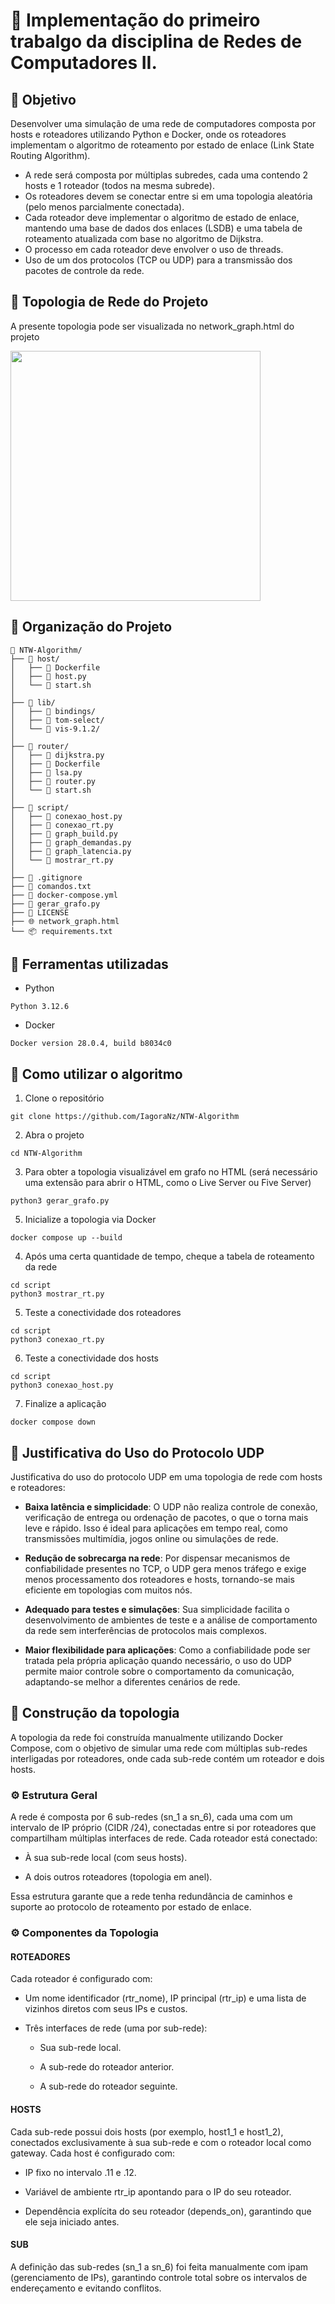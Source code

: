 # 📄 Implementação do primeiro trabalgo da disciplina de Redes de Computadores II.

## 🔗 Objetivo
Desenvolver uma simulação de uma rede de computadores composta por hosts e roteadores utilizando Python e Docker, onde os roteadores implementam o algoritmo de roteamento por estado de enlace (Link State Routing Algorithm).

- A rede será composta por múltiplas subredes, cada uma contendo 2 hosts e 1 roteador (todos na mesma subrede).
- Os roteadores devem se conectar entre si em uma topologia aleatória (pelo menos parcialmente conectada).
- Cada roteador deve implementar o algoritmo de estado de enlace, mantendo uma base de dados dos enlaces (LSDB) e uma tabela de roteamento atualizada com base no algoritmo de Dijkstra.
- O processo em cada roteador deve envolver o uso de threads.
- Uso de um dos protocolos (TCP ou UDP) para a transmissão dos pacotes de controle da rede.

## 🔗 Topologia de Rede do Projeto
A presente topologia pode ser visualizada no network_graph.html do projeto

<img src="https://github.com/user-attachments/assets/e2ac310e-93bf-447c-aec7-cd71eaf98608" width="400">

## 🔗 Organização do Projeto
```
📁 NTW-Algorithm/
├── 📁 host/
│   ├── 🐳 Dockerfile
│   ├── 🐍 host.py
│   └── 📜 start.sh
│
├── 📁 lib/
│   ├── 📁 bindings/
│   ├── 📁 tom-select/
│   └── 📁 vis-9.1.2/
│
├── 📁 router/
│   ├── 🐍 dijkstra.py
│   ├── 🐳 Dockerfile
│   ├── 🐍 lsa.py
│   ├── 🐍 router.py
│   └── 📜 start.sh
│
├── 📁 script/
│   ├── 🐍 conexao_host.py
│   ├── 🐍 conexao_rt.py
│   ├── 🐍 graph_build.py
│   ├── 🐍 graph_demandas.py
│   ├── 🐍 graph_latencia.py
│   └── 🐍 mostrar_rt.py
│
├── 📄 .gitignore
├── 📝 comandos.txt
├── 🐳 docker-compose.yml
├── 🐍 gerar_grafo.py
├── 📜 LICENSE
├── 🌐 network_graph.html
└── 📦 requirements.txt
```

## 🔗 Ferramentas utilizadas
- Python
```
Python 3.12.6
```

- Docker
```
Docker version 28.0.4, build b8034c0
```

## 🔗 Como utilizar o algoritmo
1. Clone o repositório
```
git clone https://github.com/IagoraNz/NTW-Algorithm
```
2. Abra o projeto
```
cd NTW-Algorithm
```
3. Para obter a topologia visualizável em grafo no HTML (será necessário uma extensão para abrir o HTML, como o Live Server ou Five Server)
```
python3 gerar_grafo.py
```
5. Inicialize a topologia via Docker
```
docker compose up --build
```
4. Após uma certa quantidade de tempo, cheque a tabela de roteamento da rede
```
cd script
python3 mostrar_rt.py
```
5. Teste a conectividade dos roteadores
```
cd script
python3 conexao_rt.py
```
6. Teste a conectividade dos hosts
```
cd script
python3 conexao_host.py
```
7. Finalize a aplicação
```
docker compose down
```

## 🔗 Justificativa do Uso do Protocolo UDP
Justificativa do uso do protocolo UDP em uma topologia de rede com hosts e roteadores:

* **Baixa latência e simplicidade**:
  O UDP não realiza controle de conexão, verificação de entrega ou ordenação de pacotes, o que o torna mais leve e rápido. Isso é ideal para aplicações em tempo real, como transmissões multimídia, jogos online ou simulações de rede.

* **Redução de sobrecarga na rede**:
  Por dispensar mecanismos de confiabilidade presentes no TCP, o UDP gera menos tráfego e exige menos processamento dos roteadores e hosts, tornando-se mais eficiente em topologias com muitos nós.

* **Adequado para testes e simulações**:
  Sua simplicidade facilita o desenvolvimento de ambientes de teste e a análise de comportamento da rede sem interferências de protocolos mais complexos.

* **Maior flexibilidade para aplicações**:
  Como a confiabilidade pode ser tratada pela própria aplicação quando necessário, o uso do UDP permite maior controle sobre o comportamento da comunicação, adaptando-se melhor a diferentes cenários de rede.

## 🔗 Construção da topologia
A topologia da rede foi construída manualmente utilizando Docker Compose, com o objetivo de simular uma rede com múltiplas sub-redes interligadas por roteadores, onde cada sub-rede contém um roteador e dois hosts.

### ⚙️ Estrutura Geral
A rede é composta por 6 sub-redes (sn_1 a sn_6), cada uma com um intervalo de IP próprio (CIDR /24), conectadas entre si por roteadores que compartilham múltiplas interfaces de rede. Cada roteador está conectado:

- À sua sub-rede local (com seus hosts).

- A dois outros roteadores (topologia em anel).

Essa estrutura garante que a rede tenha redundância de caminhos e suporte ao protocolo de roteamento por estado de enlace.

### ⚙️ Componentes da Topologia

#### ROTEADORES

Cada roteador é configurado com:

- Um nome identificador (rtr_nome), IP principal (rtr_ip) e uma lista de vizinhos diretos com seus IPs e custos.

- Três interfaces de rede (uma por sub-rede):

  - Sua sub-rede local.

  - A sub-rede do roteador anterior.

  - A sub-rede do roteador seguinte.

#### HOSTS

Cada sub-rede possui dois hosts (por exemplo, host1_1 e host1_2), conectados exclusivamente à sua sub-rede e com o roteador local como gateway. Cada host é configurado com:

- IP fixo no intervalo .11 e .12.

- Variável de ambiente rtr_ip apontando para o IP do seu roteador.

- Dependência explícita do seu roteador (depends_on), garantindo que ele seja iniciado antes.

#### SUB
  
A definição das sub-redes (sn_1 a sn_6) foi feita manualmente com ipam (gerenciamento de IPs), garantindo controle total sobre os intervalos de endereçamento e evitando conflitos.
